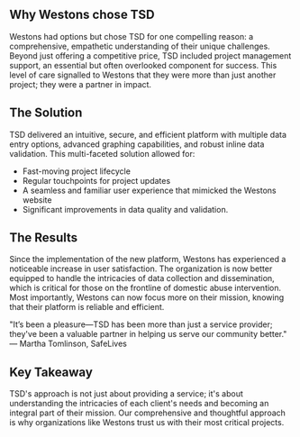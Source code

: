 ## Why Westons chose TSD

Westons had options but chose TSD for one compelling reason: a comprehensive, empathetic understanding of their unique challenges. Beyond just offering a competitive price, TSD included project management support, an essential but often overlooked component for success. This level of care signalled to Westons that they were more than just another project; they were a partner in impact.

## The Solution

TSD delivered an intuitive, secure, and efficient platform with multiple data entry options, advanced graphing capabilities, and robust inline data validation. This multi-faceted solution allowed for:

* Fast-moving project lifecycle
* Regular touchpoints for project updates
* A seamless and familiar user experience that mimicked the Westons website
* Significant improvements in data quality and validation.

## The Results

Since the implementation of the new platform, Westons has experienced a noticeable increase in user satisfaction. The organization is now better equipped to handle the intricacies of data collection and dissemination, which is critical for those on the frontline of domestic abuse intervention. Most importantly, Westons can now focus more on their mission, knowing that their platform is reliable and efficient.

"It’s been a pleasure—TSD has been more than just a service provider; they've been a valuable partner in helping us serve our community better." — Martha Tomlinson, SafeLives

## Key Takeaway

TSD's approach is not just about providing a service; it's about understanding the intricacies of each client's needs and becoming an integral part of their mission. Our comprehensive and thoughtful approach is why organizations like Westons trust us with their most critical projects.